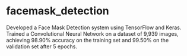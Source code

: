 # facemask_detection
Developed a Face Mask Detection system using TensorFlow and Keras. Trained a Convolutional Neural Network on a dataset of 9,939 images, achieving 98.90% accuracy on the training set and 99.50% on the validation set after 5 epochs.
